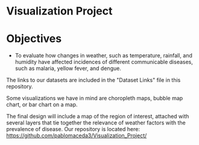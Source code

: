 # Visualization Project

# Objectives
* To evaluate how changes in weather, such as temperature, rainfall, and humidity have affected incidences of different communicable diseases, such as malaria, yellow fever, and dengue. 

The links to our datasets are included in the "Dataset Links" file in this repository. 

Some visualizations we have in mind are choropleth maps, bubble map chart, or bar chart on a map. 

The final design will include a map of the region of interest, attached with several layers that tie together the relevance of weather factors with the prevalence of disease. Our repository is located here: https://github.com/pablomaceda3/Visualization_Project/
  
